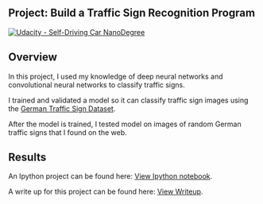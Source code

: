 ## Project: Build a Traffic Sign Recognition Program
[![Udacity - Self-Driving Car NanoDegree](https://s3.amazonaws.com/udacity-sdc/github/shield-carnd.svg)](http://www.udacity.com/drive)

Overview
---
In this project, I used my knowledge of deep neural networks and convolutional neural networks to classify traffic signs. 

I trained and validated a model so it can classify traffic sign images using the [German Traffic Sign Dataset](http://benchmark.ini.rub.de/?section=gtsrb&subsection=dataset). 

After the model is trained, I tested model on images of random German traffic signs that I found on the web.


Results
---

An Ipython project can be found here: [View Ipython notebook](https://github.com/kylemartin1/GermanSignClassifier/blob/master/Traffic_Sign_Classifier.ipynb). 

A write up for this project can be found here: [View Writeup](https://github.com/kylemartin1/GermanSignClassifier/blob/master/CardNDProject2Writeup.pdf). 

